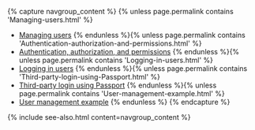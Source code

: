 {% capture navgroup_content %}
  {% unless page.permalink contains 'Managing-users.html' %}
  * [Managing users](Managing-users.html)
  {% endunless %}{% unless page.permalink contains 'Authentication-authorization-and-permissions.html' %}
  * [Authentication, authorization, and permissions](Authentication-authorization-and-permissions.html)
  {% endunless %}{% unless page.permalink contains 'Logging-in-users.html' %}
  * [Logging in users](Logging-in-users.html)
  {% endunless %}{% unless page.permalink contains 'Third-party-login-using-Passport.html' %}
  * [Third-party login using Passport](Third-party-login-using-Passport.html)
  {% endunless %}{% unless page.permalink contains 'User-management-example.html' %}
  * [User management example](User-management-example.html)
  {% endunless %}
{% endcapture %}

{% include see-also.html content=navgroup_content %}

